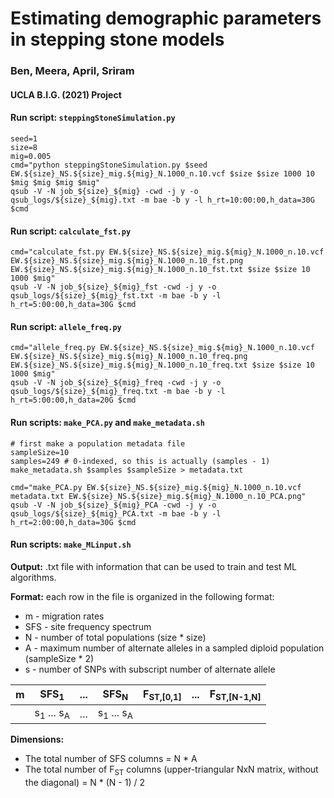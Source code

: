 # Estimating demographic parameters in stepping stone models

### Ben, Meera, April, Sriram
#### UCLA B.I.G. (2021) Project

#### Run script: `steppingStoneSimulation.py`
```
seed=1
size=8
mig=0.005
cmd="python steppingStoneSimulation.py $seed EW.${size}_NS.${size}_mig.${mig}_N.1000_n.10.vcf $size $size 1000 10 $mig $mig $mig $mig"
qsub -V -N job_${size}_${mig} -cwd -j y -o qsub_logs/${size}_${mig}.txt -m bae -b y -l h_rt=10:00:00,h_data=30G $cmd
```
#### Run script: `calculate_fst.py`
```
cmd="calculate_fst.py EW.${size}_NS.${size}_mig.${mig}_N.1000_n.10.vcf EW.${size}_NS.${size}_mig.${mig}_N.1000_n.10_fst.png EW.${size}_NS.${size}_mig.${mig}_N.1000_n.10_fst.txt $size $size 10 1000 $mig"
qsub -V -N job_${size}_${mig}_fst -cwd -j y -o qsub_logs/${size}_${mig}_fst.txt -m bae -b y -l h_rt=5:00:00,h_data=30G $cmd
```

#### Run script: `allele_freq.py`
```
cmd="allele_freq.py EW.${size}_NS.${size}_mig.${mig}_N.1000_n.10.vcf EW.${size}_NS.${size}_mig.${mig}_N.1000_n.10_freq.png EW.${size}_NS.${size}_mig.${mig}_N.1000_n.10_freq.txt $size $size 10 1000 $mig"
qsub -V -N job_${size}_${mig}_freq -cwd -j y -o qsub_logs/${size}_${mig}_freq.txt -m bae -b y -l h_rt=5:00:00,h_data=20G $cmd
```

#### Run scripts: `make_PCA.py` and `make_metadata.sh`
```
# first make a population metadata file
sampleSize=10
samples=249 # 0-indexed, so this is actually (samples - 1)
make_metadata.sh $samples $sampleSize > metadata.txt

cmd="make_PCA.py EW.${size}_NS.${size}_mig.${mig}_N.1000_n.10.vcf metadata.txt EW.${size}_NS.${size}_mig.${mig}_N.1000_n.10_PCA.png"
qsub -V -N job_${size}_${mig}_PCA -cwd -j y -o qsub_logs/${size}_${mig}_PCA.txt -m bae -b y -l h_rt=2:00:00,h_data=30G $cmd
```

#### Run scripts: `make_MLinput.sh`

**Output:** .txt file with information that can be used to train and test ML algorithms.

**Format:** each row in the file is organized in the following format:

* m - migration rates
* SFS - site frequency spectrum
* N - number of total populations (size * size)
* A - maximum number of alternate alleles in a sampled diploid population (sampleSize * 2)
* s - number of SNPs with subscript number of alternate allele

| m | SFS<sub>1</sub>     | ... | SFS<sub>N</sub> | F<sub>ST,[0,1]</sub> | ... | F<sub>ST,[N-1,N]</sub>
|--- | -------- | ---- | ------------- |---------| -------- | -----------|
| | s<sub>1</sub> ... s<sub>A</sub> | ... | s<sub>1</sub> ... s<sub>A</sub> | | | |

**Dimensions:**

* The total number of SFS columns = N * A
* The total number of F<sub>ST</sub> columns (upper-triangular NxN matrix, without the diagonal) = N * (N - 1) / 2
